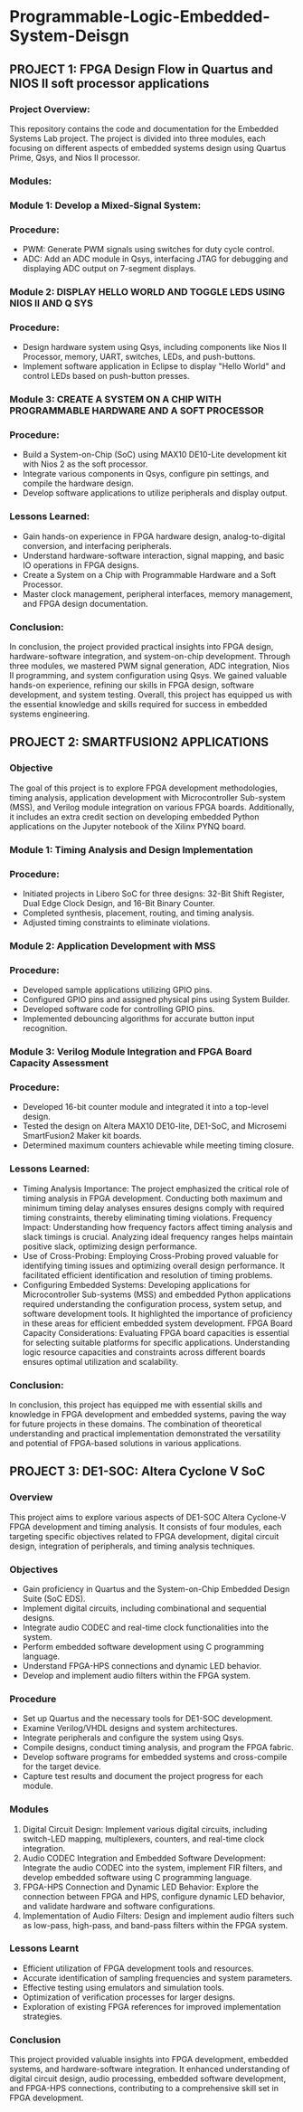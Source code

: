# Programmable-Logic-Embedded-System-Deisgn
## PROJECT 1: FPGA Design Flow in Quartus and NIOS II soft processor applications
### Project Overview:
This repository contains the code and documentation for the Embedded Systems Lab project. The project is divided into three modules, each focusing on different aspects of embedded systems design using Quartus Prime, Qsys, and Nios II processor.

### Modules:
### Module 1: Develop a Mixed-Signal System:
### Procedure:
- PWM: Generate PWM signals using switches for duty cycle control.
- ADC: Add an ADC module in Qsys, interfacing JTAG for debugging and displaying ADC output on 7-segment displays.

### Module 2: DISPLAY HELLO WORLD AND TOGGLE LEDS USING NIOS II AND Q SYS
### Procedure:
- Design hardware system using Qsys, including components like Nios II Processor, memory, UART, switches, LEDs, and push-buttons.
- Implement software application in Eclipse to display "Hello World" and control LEDs based on push-button presses.

### Module 3: CREATE A SYSTEM ON A CHIP WITH PROGRAMMABLE HARDWARE AND A SOFT PROCESSOR
### Procedure:
- Build a System-on-Chip (SoC) using MAX10 DE10-Lite development kit with Nios 2 as the soft processor.
- Integrate various components in Qsys, configure pin settings, and compile the hardware design.
- Develop software applications to utilize peripherals and display output.

### Lessons Learned: 
- Gain hands-on experience in FPGA hardware design, analog-to-digital conversion, and interfacing peripherals.
- Understand hardware-software interaction, signal mapping, and basic IO operations in FPGA designs.
- Create a System on a Chip with Programmable Hardware and a Soft Processor.
- Master clock management, peripheral interfaces, memory management, and FPGA design documentation.

### Conclusion:
In conclusion, the project provided practical insights into FPGA design, hardware-software integration, and system-on-chip development. Through three modules, we mastered PWM signal generation, ADC integration, Nios II programming, and system configuration using Qsys. We gained valuable hands-on experience, refining our skills in FPGA design, software development, and system testing. Overall, this project has equipped us with the essential knowledge and skills required for success in embedded systems engineering.

## PROJECT 2: SMARTFUSION2 APPLICATIONS
### Objective
The goal of this project is to explore FPGA development methodologies, timing analysis, application development with Microcontroller Sub-system (MSS), and Verilog module integration on various FPGA boards. Additionally, it includes an extra credit section on developing embedded Python applications on the Jupyter notebook of the Xilinx PYNQ board.

### Module 1: Timing Analysis and Design Implementation
### Procedure:
- Initiated projects in Libero SoC for three designs: 32-Bit Shift Register, Dual Edge Clock Design, and 16-Bit Binary Counter.
- Completed synthesis, placement, routing, and timing analysis.
- Adjusted timing constraints to eliminate violations.

### Module 2: Application Development with MSS
### Procedure:
- Developed sample applications utilizing GPIO pins.
- Configured GPIO pins and assigned physical pins using System Builder.
- Developed software code for controlling GPIO pins.
- Implemented debouncing algorithms for accurate button input recognition.

### Module 3: Verilog Module Integration and FPGA Board Capacity Assessment
### Procedure:
- Developed 16-bit counter module and integrated it into a top-level design.
- Tested the design on Altera MAX10 DE10-lite, DE1-SoC, and Microsemi SmartFusion2 Maker kit boards.
- Determined maximum counters achievable while meeting timing closure.

### Lessons Learned:
- Timing Analysis Importance: The project emphasized the critical role of timing analysis in FPGA development. Conducting both maximum and minimum timing delay analyses ensures designs comply with required timing constraints, thereby eliminating timing violations.
Frequency Impact: Understanding how frequency factors affect timing analysis and slack timings is crucial. Analyzing ideal frequency ranges helps maintain positive slack, optimizing design performance.
- Use of Cross-Probing: Employing Cross-Probing proved valuable for identifying timing issues and optimizing overall design performance. It facilitated efficient identification and resolution of timing problems.
- Configuring Embedded Systems: Developing applications for Microcontroller Sub-systems (MSS) and embedded Python applications required understanding the configuration process, system setup, and software development tools. It highlighted the importance of proficiency in these areas for efficient embedded system development.
FPGA Board Capacity Considerations: Evaluating FPGA board capacities is essential for selecting suitable platforms for specific applications. Understanding logic resource capacities and constraints across different boards ensures optimal utilization and scalability.

### Conclusion:
In conclusion, this project has equipped me with essential skills and knowledge in FPGA development and embedded systems, paving the way for future projects in these domains. The combination of theoretical understanding and practical implementation demonstrated the versatility and potential of FPGA-based solutions in various applications.


## PROJECT 3: DE1-SOC: Altera Cyclone V SoC
### Overview
This project aims to explore various aspects of DE1-SOC Altera Cyclone-V FPGA development and timing analysis. It consists of four modules, each targeting specific objectives related to FPGA development, digital circuit design, integration of peripherals, and timing analysis techniques.

### Objectives
- Gain proficiency in Quartus and the System-on-Chip Embedded Design Suite (SoC EDS).
- Implement digital circuits, including combinational and sequential designs.
- Integrate audio CODEC and real-time clock functionalities into the system.
- Perform embedded software development using C programming language.
- Understand FPGA-HPS connections and dynamic LED behavior.
- Develop and implement audio filters within the FPGA system.

### Procedure
- Set up Quartus and the necessary tools for DE1-SOC development.
- Examine Verilog/VHDL designs and system architectures.
- Integrate peripherals and configure the system using Qsys.
- Compile designs, conduct timing analysis, and program the FPGA fabric.
- Develop software programs for embedded systems and cross-compile for the target device.
- Capture test results and document the project progress for each module.

### Modules
1. Digital Circuit Design: Implement various digital circuits, including switch-LED mapping, multiplexers, counters, and real-time clock integration.
2. Audio CODEC Integration and Embedded Software Development: Integrate the audio CODEC into the system, implement FIR filters, and develop embedded software using C programming language.
3. FPGA-HPS Connection and Dynamic LED Behavior: Explore the connection between FPGA and HPS, configure dynamic LED behavior, and validate hardware and software configurations.
4. Implementation of Audio Filters: Design and implement audio filters such as low-pass, high-pass, and band-pass filters within the FPGA system.

### Lessons Learnt
- Efficient utilization of FPGA development tools and resources.
- Accurate identification of sampling frequencies and system parameters.
- Effective testing using emulators and simulation tools.
- Optimization of verification processes for larger designs.
- Exploration of existing FPGA references for improved implementation strategies.

### Conclusion
This project provided valuable insights into FPGA development, embedded systems, and hardware-software integration. It enhanced understanding of digital circuit design, audio processing, embedded software development, and FPGA-HPS connections, contributing to a comprehensive skill set in FPGA development.
